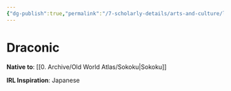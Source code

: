```yaml
---
{"dg-publish":true,"permalink":"/7-scholarly-details/arts-and-culture/languages/draconic/"}
---
```


# Draconic

**Native to**: [[0. Archive/Old World Atlas/Sokoku\|Sokoku]] 

**IRL Inspiration**: Japanese